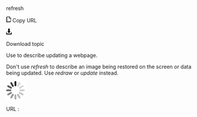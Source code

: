 # 

refresh

![Copy URL](media/refresh/Copy.png)
Copy URL

![Download](media/refresh/Download.png)

Download topic

Use to describe updating a webpage. 

Don't use *refresh* to describe an image being restored on the screen or data being updated. Use *redraw* or *update* instead. 

![In progress](media/refresh/activity-large.gif)

URL :
